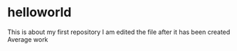 # helloworld
This is about my first repository
I am edited the file after it has been created
Average work
